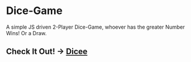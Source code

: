 # Dice-Game
A simple JS driven 2-Player Dice-Game, whoever has the greater Number Wins! Or a Draw.

## Check It Out! -> [Dicee](https://kudoc0nan.github.io/Dice-Game/)

